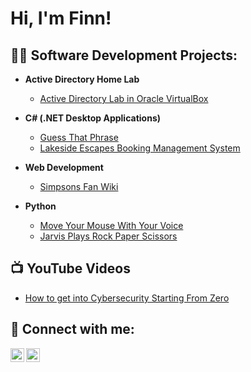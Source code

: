 <h1>Hi, I'm Finn!</h1>

<h2>👨‍💻 Software Development Projects:</h2>

- <b>Active Directory Home Lab</b>
  - [Active Directory Lab in Oracle VirtualBox](https://github.com/Finn-3-6-0/Active-Directory)

- <b>C# (.NET Desktop Applications)</b>
  - [Guess That Phrase](https://github.com/Finn-3-6-0/GuessThatPhrase)
  - [Lakeside Escapes Booking Management System](https://github.com/Finn-3-6-0/Lakeside-Escapes-Booking-System)

 - <b>Web Development</b>
   - [Simpsons Fan Wiki](https://github.com/Finn-3-6-0/Simpsons-Fandom)


- <b>Python</b>
  - [Move Your Mouse With Your Voice](https://github.com/Finn-3-6-0/Move-Mouse-With-Voice)
  - [Jarvis Plays Rock Paper Scissors](https://github.com/Finn-3-6-0/Jarvis-Plays-RPS)
 
  
<h2>📺 YouTube Videos</h2>

- [How to get into Cybersecurity Starting From Zero](https://www.youtube.com)


<h2> 🤳 Connect with me:</h2>

[<img align="left" alt="JoshMadakor | YouTube" width="22px" src="https://cdn.jsdelivr.net/npm/simple-icons@v3/icons/youtube.svg" />][youtube]
[<img align="left" alt="JoshMadakor | LinkedIn" width="22px" src="https://cdn.jsdelivr.net/npm/simple-icons@v3/icons/linkedin.svg" />][linkedin]

[youtube]: https://www.youtube.com
[linkedin]: https://www.linkedin.com/in/finn-sinclair-b79b82355

